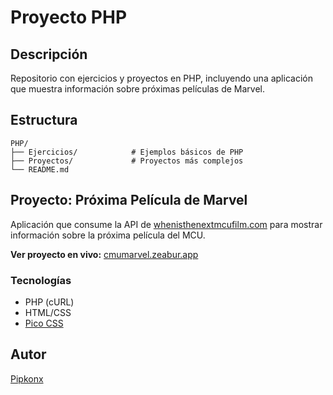 # Proyecto PHP
## Descripción
Repositorio con ejercicios y proyectos en PHP, incluyendo una aplicación que muestra información sobre próximas películas de Marvel.

## Estructura
```
PHP/
├── Ejercicios/            # Ejemplos básicos de PHP
├── Proyectos/             # Proyectos más complejos
└── README.md
```

## Proyecto: Próxima Película de Marvel
Aplicación que consume la API de [whenisthenextmcufilm.com](https://whenisthenextmcufilm.com/api) para mostrar información sobre la próxima película del MCU.

**Ver proyecto en vivo:** [cmumarvel.zeabur.app](https://cmumarvel.zeabur.app)

### Tecnologías
- PHP (cURL)
- HTML/CSS
- [Pico CSS](https://picocss.com/)

## Autor
[Pipkonx](https://github.com/Pipkonx)